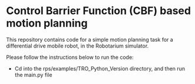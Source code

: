 # Control Barrier Function (CBF) based motion planning
This repository contains code for a simple motion planning task for a differential drive mobile robot, in the Robotarium simulator.

Please follow the instructions below to run the code:

* Cd into the rps/examples/TRO_Python_Version directory, and then run the main.py file
